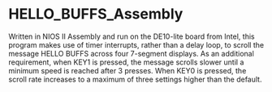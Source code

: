 # HELLO_BUFFS_Assembly
Written in NIOS II Assembly and run on the DE10-lite board from Intel, this program makes use of timer interrupts, rather than a delay loop, to scroll the message HELLO BUFFS across four 7-segment displays. As an additional requirement, when KEY1 is pressed, the message scrolls slower until a minimum speed is reached after 3 presses. When KEY0 is pressed, the scroll rate increases to a maximum of three settings higher than the default. 
